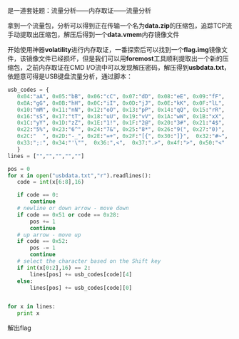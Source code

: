 是一道套娃题：流量分析——内存取证——流量分析

拿到一个流量包，分析可以得到正在传输一个名为**data.zip**的压缩包，追踪TCP流手动提取出压缩包，解压后得到一个**data.vmem**内存镜像文件

开始使用神器**volatility**进行内存取证，一番探索后可以找到一个**flag.img**镜像文件，该镜像文件已经损坏，但是我们可以用**foremost**工具顺利提取出一个新的压缩包，之前内存取证在CMD I/O流中可以发现解压密码，解压得到**usbdata.txt**，依题意可得是USB键盘流量分析，通过脚本：

```python
usb_codes = {
   0x04:"aA", 0x05:"bB", 0x06:"cC", 0x07:"dD", 0x08:"eE", 0x09:"fF",
   0x0A:"gG", 0x0B:"hH", 0x0C:"iI", 0x0D:"jJ", 0x0E:"kK", 0x0F:"lL",
   0x10:"mM", 0x11:"nN", 0x12:"oO", 0x13:"pP", 0x14:"qQ", 0x15:"rR",
   0x16:"sS", 0x17:"tT", 0x18:"uU", 0x19:"vV", 0x1A:"wW", 0x1B:"xX",
   0x1C:"yY", 0x1D:"zZ", 0x1E:"1!", 0x1F:"2@", 0x20:"3#", 0x21:"4$",
   0x22:"5%", 0x23:"6^", 0x24:"7&", 0x25:"8*", 0x26:"9(", 0x27:"0)",
   0x2C:"  ", 0x2D:"-_", 0x2E:"=+", 0x2F:"[{", 0x30:"]}",  0x32:"#~",
   0x33:";:", 0x34:"'\"",  0x36:",<",  0x37:".>", 0x4f:">", 0x50:"<"
   }
lines = ["","","","",""]

pos = 0
for x in open("usbdata.txt","r").readlines():
   code = int(x[6:8],16)

   if code == 0:
       continue
   # newline or down arrow - move down
   if code == 0x51 or code == 0x28:
       pos += 1
       continue
   # up arrow - move up
   if code == 0x52:
       pos -= 1
       continue
   # select the character based on the Shift key
   if int(x[0:2],16) == 2:
       lines[pos] += usb_codes[code][4]
   else:
       lines[pos] += usb_codes[code][0]


for x in lines:
   print x
```

解出flag